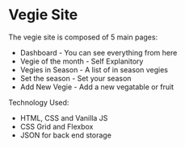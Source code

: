 # Vegie Site

The vegie site is composed of 5 main pages:
- Dashboard - You can see everything from here
- Vegie of the month - Self Explanitory
- Vegies in Season - A list of in season vegies
- Set the season - Set your season
- Add New Vegie - Add a new vegatable or fruit

Technology Used:
- HTML, CSS and Vanilla JS
- CSS Grid and Flexbox
- JSON for back end storage